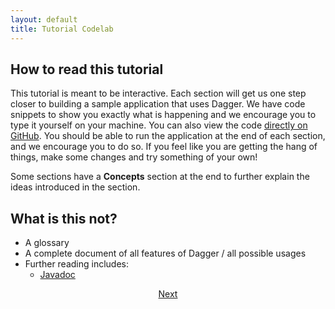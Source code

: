 ```yaml
---
layout: default
title: Tutorial Codelab
---
```


## How to read this tutorial

This tutorial is meant to be interactive. Each section will get us one step
closer to building a sample application that uses Dagger. We have code snippets
to show you exactly what is happening and we encourage you to type it yourself
on your machine. You can also view the code
[directly on GitHub](https://github.com/google/dagger/tree/master/java/dagger/example/atm).
You should be able to run the application at the end of each section, and we
encourage you to do so. If you feel like you are getting the hang of things,
make some changes and try something of your own!

Some sections have a **Concepts** section at the end to further explain the
ideas introduced in the section.

## What is this not?

*   A glossary <!-- TODO: discuss why not -->
*   A complete document of all features of Dagger / all possible usages
*   Further reading includes:
    *   [Javadoc]

<section style="text-align: center" markdown="1">

[Next](01-setup)

</section>

[Javadoc]: http://dagger.dev/api/latest
